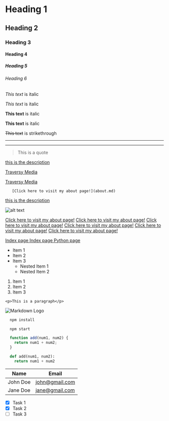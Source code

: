 <!-- Headings -->
# Heading 1
## Heading 2
### Heading 3
#### Heading 4
##### Heading 5
###### Heading 6 

<!-- Italics -->
*This text* is italic

_This text_ is italic

<!-- Strong -->
**This text** is italic

__This text__ is italic

<!-- Strikethrough -->
~~This text~~ is strikethrough

<!-- Horizontal Rule -->

---
___

<!-- Blockquote -->
> This is a quote

<!-- Links --> 

[this is the description](http://www.github.com) 

[Traversy Media](http://www.traversymedia.com)

[Traversy Media](http://www.traversymedia.com "Traversy Media")

       [Click here to visit my about page!](about.md)
[this is the description](http://www.github.com) 

![alt text](http://picsum.photos/200/200)

[Click here to visit my about page!](about.md)
[Click here to visit my about page!](wikiproject/about.md)
[Click here to visit my about page!](Django.md)
[Click here to visit my about page!](wikiproject/entries/Python.md)
[Click here to visit my about page!](/encyclopedia/templates/encyclopedia/index.html)
[Click here to visit my about page!](/blob/main/entries/Python.md)

<a href = "index.html" > Index page </a>
<a href = "wikiproject/encyclopedia/templates/encyclopedia/index.html" > Index page </a>
<a href = "wikiproject/entries/Python.md" > Python page </a>

<!-- UL -->
* Item 1
* Item 2
* Item 3
  * Nested Item 1
  * Nested Item 2

<!-- OL -->
1. Item 1
1. Item 2
1. Item 3

<!-- Inline Code Block -->
`<p>This is a paragraph</p>`

<!-- Images -->
![Markdown Logo](https://markdown-here.com/img/icon256.png)

<!-- Github Markdown -->

<!-- Code Blocks -->
```bash
  npm install

  npm start
```

```javascript
  function add(num1, num2) {
    return num1 + num2;
  }
```

```python
  def add(num1, num2):
    return num1 + num2
```

<!-- Tables -->
| Name     | Email          |
| -------- | -------------- |
| John Doe | john@gmail.com |
| Jane Doe | jane@gmail.com |

<!-- Task List -->
* [x] Task 1
* [x] Task 2
* [ ] Task 3
